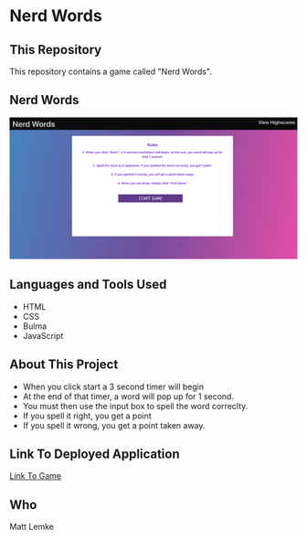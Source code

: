 # Nerd Words

## This Repository
This repository contains a game called "Nerd Words". 

## Nerd Words
![Image of Game Start Page](https://github.com/MLemke24/Nerd-Words/blob/main/assets/Screen%20Shot%202021-05-25%20at%2010.41.36%20AM.png)


## Languages and Tools Used
* HTML 
* CSS
* Bulma
* JavaScript

## About This Project
* When you click start a 3 second timer will begin
* At the end of that timer, a word will pop up for 1 second. 
* You must then use the input box to spell the word correclty. 
* If you spell it right, you get a point
* If you spell it wrong, you get a point taken away.


## Link To Deployed Application 
[Link To Game](https://mlemke24.github.io/Nerd-Words/)

## Who
Matt Lemke
